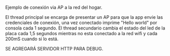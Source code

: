 Ejemplo de conexión via AP a la red del hogar.

El thread principal se encarga de presentar un AP para que la app envie las 
credenciales de conexión, una vez conectado imprime "Hello world" por consola
cada 1 segundo. 
El thread secundario cambia el estado del led de la placa cada 1,5 segundos 
mientras no esta conectado a la red wifi y cada 200mS cuando si lo está.

SE AGREGARÁ SERVIDOR HTTP PARA DEBUG.